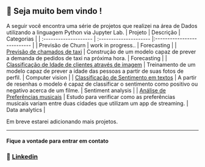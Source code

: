 ## 👻 Seja muito bem vindo !

A seguir você encontra uma série de projetos que realizei na área de Dados utilizando a linguagem Python via Jupyter Lab.
| Projeto              | Descrição                | Categorias                 |
| :-------------------- | :--------------------- |:--------------------------- |
|     Previsão de Churn      |     work in progress..      |      Forecasting           |
|     [Previsão de chamados de taxi](https://github.com/lucas-mithidieri/projetos/blob/main/cab_orders_forecasting.ipynb)      |     Construção de um modelo capaz de prever a demanda de pedidos de taxi na próxima hora.     |      Forecasting           |
|     [Classificação de Idade de clientes através de imagem](https://github.com/lucas-mithidieri/projetos/blob/main/image_classification_age_app.ipynb)      |     Treinamento de um modelo capaz de prever a idade das pessoas a partir de suas fotos de perfil.      |      Computer vision           |
|     [Classificação de Sentimento em textos](https://github.com/lucas-mithidieri/projetos/blob/main/sentiment_analysis_movies.ipynb)      |     A partir de resenhas o modelo é capaz de classificar o sentimento como positivo ou negativo acerca de um filme.      |      Sentiment analysis           |
|     [Análise de Preferências musicais](https://github.com/lucas-mithidieri/projetos/blob/main/music_preferences_analysis.ipynb)      |     Estudo para verificar como as preferências musicais variam entre duas cidades que utilizam um app de streaming.       |      Data analytics           |

Em breve estarei adicionando mais projetos.
___
#### Fique a vontade para entrar em contato
 ### 📧 [Linkedin](https://www.linkedin.com/in/lucas-mithidieri-pires/)




